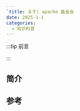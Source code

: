 ```yaml
---
`title: 关于| apache 基金会
date: 2025-1-1
categories: 
  - 知识科普
---
```


:::tip 前言



:::

## 简介





## 参考

